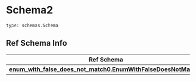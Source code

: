 # Schema2
```
type: schemas.Schema
```

## Ref Schema Info
Ref Schema | Input Type | Output Type
---------- | ---------- | -----------
[**enum_with_false_does_not_match0.EnumWithFalseDoesNotMatch0**](../../../../../../../../../components/schema/enum_with_false_does_not_match0.md) | typing.Literal[False] | typing.Literal[False]
